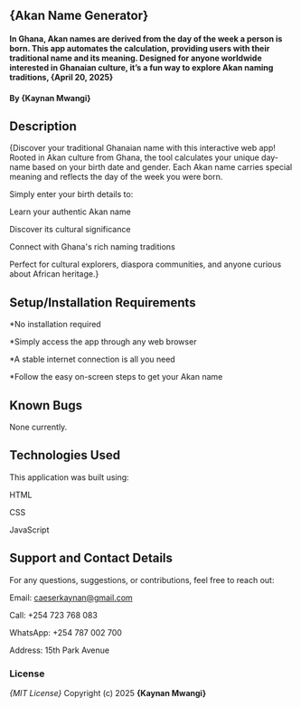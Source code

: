 ## {Akan Name Generator}
#### In Ghana, Akan names are derived from the day of the week a person is born. This app automates the calculation, providing users with their traditional name and its meaning. Designed for anyone worldwide interested in Ghanaian culture, it’s a fun way to explore Akan naming traditions, {April 20, 2025}
#### By **{Kaynan Mwangi}**
## Description 
{Discover your traditional Ghanaian name with this interactive web app! Rooted in Akan culture from Ghana, the tool calculates your unique day-name based on your birth date and gender. Each Akan name carries special meaning and reflects the day of the week you were born.

Simply enter your birth details to:

Learn your authentic Akan name

Discover its cultural significance

Connect with Ghana's rich naming traditions

Perfect for cultural explorers, diaspora communities, and anyone curious about African heritage.}

## Setup/Installation Requirements
*No installation required

*Simply access the app through any web browser

*A stable internet connection is all you need

*Follow the easy on-screen steps to get your Akan name

## Known Bugs
None currently.

## Technologies Used
This application was built using:

HTML

CSS

JavaScript

## Support and Contact Details
For any questions, suggestions, or contributions, feel free to reach out:

Email: caeserkaynan@gmail.com

Call: +254 723 768 083

WhatsApp: +254 787 002 700

Address: 15th Park Avenue

### License
*{MIT License}*
Copyright (c) 2025 **{Kaynan Mwangi}**

